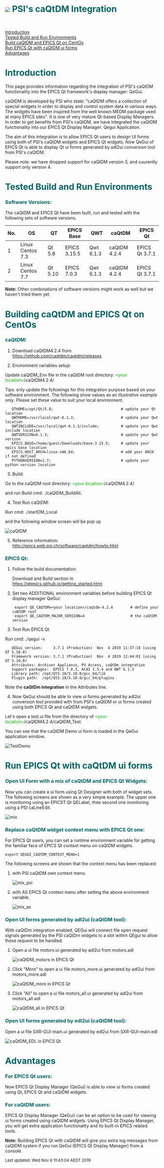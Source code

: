 # ![](epicsqt_logo.png?raw=true) <span style='color:#006666'>PSI's caQtDM Integration</span>
<br>

[Introduction](#Introduction)<br>
[Tested Build and Run Environments](#Environments)<br>
[Build caQtDM and EPICS Qt on CentOs](#Build)<br>
[Run EPICS Qt with caQtDM ui forms](#Run_EPICS_Qt)<br>
[Advantages](#Advantages)<br>

# <a name="Introduction"> </a><span style='color:#006666'>Introduction</span>

This page provides information regarding the integration of PSI's caQtDM
functionality into the EPICS Qt framework's diaplay manager: QeGui.

caQtDM is developed by PSI who state:
"caQtDM offers a collection of special widgets in order to display and control
system data in various ways.
The widgets have been inspired from the well known MEDM package used at many EPICS
sites".
It is one of very mature Qt-based Display Managers.
In order to get benefits from PSI's caQtDM, we have integrated the caQtDM
functionality into our EPICS Qt Display Manager: Qegui Application.

The aim of this integration is to allow EPICS Qt users to design UI forms using
both of PSI's caQtDM widgets and EPICS Qt widgets. Now QeGui of EPICS Qt is able
to display Qt ui forms generated by adl2ui conversion tool from PSI's caQtDM.

Please note: we have dropped support for caQtDM version 3, and cuurently support
only version 4.


# <a name="Environments"> </a><span style='color:#006666'>Tested Build and Run Environments</span>

### <span style='color:#006666'>Software Versions:</span>

The caQtDM and EPICS Qt have been built, run and tested with the following sets
of software versions.

| No. | OS              | QT    | EPICS Base | QWT     | caQtDM     | EPICS Qt      |
| --- | ---             | ---   | ---        | ---     | ---        | ---           |
| 1   |Linux Centos 7.3 |Qt 5.8 |EPICS 3.15.5|Qwt 6.1.3|caQtDM 4.2.4|EPICS Qt 3.7.1 |
| 2   |Linux Centos 7.7 |Qt 5.10|EPICS 7.0.3 |Qwt 6.1.3|caQtDM 4.2.4|EPICS Qt 3.7.1 |

__Note:__ Other combinations of software versions might work as well but we
haven't tried them yet.

# <a name="Build"></a><span style='color:#006666'>Building caQtDM and EPICS Qt on CentOs</span>

### <span style='color:#006666'>caQtDM:</span>

1. Download caQtDM4.2.4 from https://github.com/caqtdm/caqtdm/releases

2. Environment variables setup:

  Update caQtDM_Env file in the caQtDM root directory: <span style='color:#00c000'>&lt;your location&gt;</span>/caQtDM4.2.4/

  Tips:
  only update the followings for this integration purpose based on your software
  environment. The following show values as an _illustrative example only_.
  Please set these value to suit your local environment.

       QTHOME=/opt/Qt/5.8;                               # update your Qt location
       QWTHOME=/usr/local/qwt-6.1.3;                     # update your Qwt location
       QWTINCLUDE=/usr/local/qwt-6.1.3/include;          # update your Qwt include location
       QWTVERSION=6.1.3;                                 # update your Qwt version
       EPICS_BASE=/home/guest/Downloads/base-3.15.5;     # update your epics base location
       EPICS_HOST_ARCH=linux-x86_64;                     # add your ARCH if not defined
       PYTHONVERSION=2.7;                                # update your python version location

3. Build:

  Go to the caQtDM root directory: <span style='color:#00c000'>&lt;your location&gt;</span>/caQtDM4.2.4/

  and run Build cmd: ./caQtDM_BuildAll.

4. Test Run caQtDM:

  Run cmd: ./startDM_Local

  and the following window screen will be pop up

  ![caQtDM](caQtDM.png?raw=true)


5. Reference information: http://epics.web.psi.ch/software/caqtdm/howto.html


### <span style='color:#006666'>EPICS Qt:</span>

1. Follow the build documentation:

   Download and Build section in  https://qtepics.github.io/getting_started.html

2. Set two ADDITIONAL environment variables before building EPICS Qt display manager QeGui:

        export QE_CAQTDM=<your location>/caqtdm-4.2.4        # define your caQtDM root
        export QE_CAQTDM_MAJOR_VERSION=4                     # the caQtDM version

3. Test Run EPICS Qt

  Run cmd: ./qegui -v

       QEGui version:     3.7.1 (Production)  Nov  4 2019 11:37:18 (using QT 5.10.0)
       Framework version: 3.7.1 (Production)  Nov  4 2019 12:44:01 (using QT 5.10.0)
       Attributes: Archiver Appliance, PV Access, caQtDm integration
       Support packages:  EPICS 7.0.3, ACAI 1.5.4 and QWT 6.1.3
       Library path: /opt/Qt5.10/5.10.0/gcc_64/lib
       Plugin path:  /opt/Qt5.10/5.10.0/gcc_64/plugins

Note the __caQtDm integration__ in the Attributes line.


4. Now QeGui should be able to view ui forms generated by adl2ui conversion tool
provided with from PSI's caQtDM or ui forms created using both EPICS Qt and caQtDM
widgets.

Let's open a test.ui file from the directory of <span style='color:#00c000'>&lt;your location&gt;</span>/caQtDM4.2.4/caQtDM_Test.

You can see that the caQtDM Demo ui form is loaded in the QeGui application window.

![TestDemo](caQtDM_testDemo.png?raw=true)


# <a name="Run_EPICS_Qt"> </a><span style='color:#006666'>Run EPICS Qt with caQtDM ui forms</span>

### <span style='color:#006666'>Open UI Form with a mix of caQtDM and EPICS Qt Widgets:</span>

Now you can create a ui form using Qt Designer with both of widget sets.
The following screens are shown as a very simple example:
The upper one is monitoring using an EPICST Qt QELabel, thee second one monitoring
using a PSI caLineEdit.

![mix](mix.png?raw=true)

### <span style='color:#006666'>Replace caQtDM widget context menu with EPICS Qt one:</span>

For EPICS Qt users, you can set a runtime environment variable for getting the
familiar face of EPICS Qt context menu on caQtDM widgets.

    export QEGUI_CAQTDM_CONTEXT_MENU=1

The following screens are shown that the context menu has been replaced:

1. with PSI caQtDM own context menu.

    ![mix_psi](mix_psi_ctx.png?raw=true)

2. with AS EPICS Qt context menu after setting the above environment variable.

    ![mix_as](mix_as_ctx.png?raw=true)

### <span style='color:#006666'>Open UI forms generated by adl2ui (caQtDM tool):</span>

With caQtDm integration enabled, QEGui will connect file open request signals
generated by the PSI caQtDm widgets to a slot within QEgui to allow these
request to be handled.

1. Open a ui file motors.ui generated by adl2ui from motors.adl

    ![caQtDM_motors in EPICS Qt](caQtDM_motors.png?raw=true)

2. Click "More" to open a ui file motors_more.ui generated by adl2ui from motors_more.adl

    ![caQtDM_more in EPICS Qt](caQtDM_more.png?raw=true)

3. Click "All" to open a ui file motors_all.ui generated by adl2ui from motors_all.adl

    ![caQtDM_all in EPICS Qt](caQtDM_all.png?raw=true)


### <span style='color:#006666'>Open UI forms generated by edl2ui (caQtDM tool):</span>

Open a ui file SXR-GUI-main.ui generated by edl2ui from SXR-GUI-main.edl

  ![caQtDM_EDL in EPICS Qt](caQtDM_edl.png?raw=true)


# <a name="Advantages"> </a><span style='color:#006666'>Advantages</span>

### <span style='color:#006666'>For EPICS Qt users:</span>

Now EPICS Qt Display Manager (QeGui) is able to view ui forms created using Qt,
EPICS Qt and caQtDM widgets.

### <span style='color:#006666'>For caQtDM users:</span>

EPICS Qt Display Manager (QeGui) can be an option to be used for viewing ui forms
created using caQtDM widgets.
Using EPICS Qt Display Manager, you will get extra application functionality and
its built-in EPICS related tools.

__Note:__ Building EPICS Qt with caQtDM will give you extra log messages from
caQtDM system if you run QeGui (EPICS Qt Display Manager) from a console.
<br>

<font size="-1">Last updated: Wed Nov  6 11:43:04 AEDT 2019</font>
<br>
